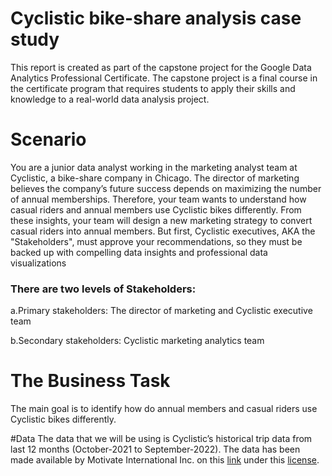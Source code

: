 # Cyclistic bike-share analysis case study
This report is created as part of the capstone project for the Google Data Analytics Professional Certificate. The capstone project is a final course in the certificate program that requires students to apply their skills and knowledge to a real-world data analysis project. 
# Scenario
You are a junior data analyst working in the marketing analyst team at Cyclistic, a bike-share company in Chicago. The director of marketing believes the company’s future success depends on maximizing the number of annual memberships. Therefore, your team wants to understand how casual riders and annual members use Cyclistic bikes differently. From these insights, your team will design a new marketing strategy to convert casual riders into annual members. But first, Cyclistic executives, AKA the "Stakeholders", must approve your recommendations, so they must be backed up with compelling data insights and professional data visualizations 
### There are two levels of Stakeholders: 
 a.Primary stakeholders: The director of marketing and Cyclistic executive team
 
 b.Secondary stakeholders: Cyclistic marketing analytics team
 
# The Business Task
The main goal is to identify how do annual members and casual riders use Cyclistic bikes differently.

#Data
The data that we will be using is Cyclistic’s historical trip data from last 12 months (October-2021 to September-2022). The data has been made available by Motivate International Inc. on this [link](https://divvy-tripdata.s3.amazonaws.com/index.html) under this [license](https://ride.divvybikes.com/data-license-agreement).


